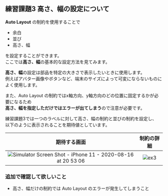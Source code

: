 ##  練習課題3 高さ、幅の設定について

**Auto Layout** の制約を使用することで

- 余白
- 並び
- 高さ、幅

を設定することができます。  
ここでは**高さ、幅**の基本的な設定方法を見てみます。

**高さ、幅**の設定は部品を特定の大きさで表示したいときに使用します。  
例えばアバター画像やボタンなど、端末のサイズによって可変にならないものによく使用します。

また、Auto Layout の制約ではx軸方向、y軸方向のどの位置に固定するかが必要になるため  
**高さ、幅を指定しただけではエラーが出てしまう**ので注意が必要です。

練習課題3では一つのラベルに対して高さ、幅の制約と並びの制約を設定し、  
以下のように表示されることを期待値としています。

| 期待する画面 | 制約の詳細 |
| :--------------: | :-----------: |
| ![Simulator Screen Shot - iPhone 11 - 2020-08-16 at 20 53 06](https://user-images.githubusercontent.com/31949692/90333744-2b0cbc00-e003-11ea-8892-7e550267aa8d.png) | ![ex3](https://user-images.githubusercontent.com/31949692/90333752-4e376b80-e003-11ea-912b-ed621f9d2f1b.png) |

### 追加で確認して欲しいこと

- 高さ、幅だけの制約では Auto Layout のエラーが発生してしまうこと
